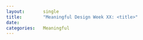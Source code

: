 ```yaml
---
layout:       single
title:        "Meaningful Design Week XX: <title>"
date:         
categories:   Meaningful
---
```

